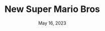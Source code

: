 ---
layout: nds
title: "New Super Mario Bros"
categories:
 - approved
 - nds
 - universal
 - safe
tags:
- mario
date: May 16, 2023
permalink: /games/newmariobros/play/details
publisher: Nintendo
gid: newmariobros
---